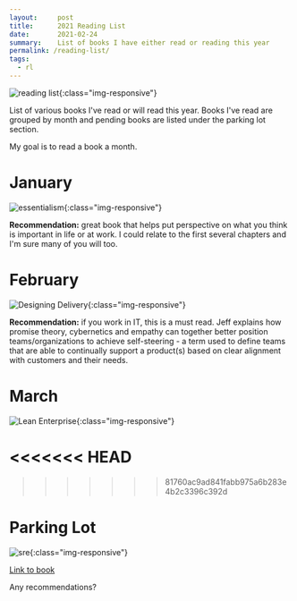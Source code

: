 ```yaml
---
layout:     post
title:      2021 Reading List
date:       2021-02-24
summary:    List of books I have either read or reading this year
permalink: /reading-list/
tags:
  - rl
---
```


![reading list](https://richardbright.me/images/Reading_rainbow2ndlogo.jpg){:class="img-responsive"}

List of various books I've read or will read this year. Books I've read are grouped by month and pending books are listed under the parking lot section. 

My goal is to read a book a month. 

# January 

![essentialism](https://richardbright.me/images/essentialism.jpg){:class="img-responsive"}

**Recommendation:** great book that helps put perspective on what you think is important in life or at work. I could relate to the first several chapters and I'm sure many of you will too. 

# February 

![Designing Delivery](https://richardbright.me/images/designing-delivery.jpg){:class="img-responsive"}

**Recommendation:** if you work in IT, this is a must read. Jeff explains how promise theory, cybernetics and empathy can together better position teams/organizations to achieve self-steering - a term used to define teams that are able to continually support a product(s) based on clear alignment with customers and their needs. 

# March 

![Lean Enterprise](https://richardbright.me/images/lean-enterprise.jpg){:class="img-responsive"}


<<<<<<< HEAD
=======

>>>>>>> 81760ac9ad841fabb975a6b283e4b2c3396c392d
# Parking Lot

![sre](https://richardbright.me/images/SRE-book.jpg){:class="img-responsive"}

[Link to book](https://sre.google/sre-book/table-of-contents/)

Any recommendations?